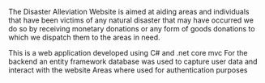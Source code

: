 
The Disaster Alleviation Website is aimed at aiding areas and individuals that have been victims of any natural disaster that may have occurred we do so by receiving monetary donations or any form of goods donations to which we dispatch them to the areas in need.

This is a web application developed using C# and .net core mvc For the backend an entity framework database was used to capture user data and interact with the website Areas where used for authentication purposes
